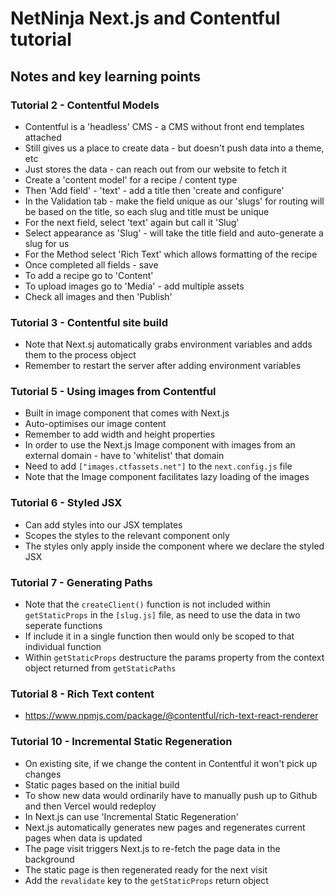 # NetNinja Next.js and Contentful tutorial

## Notes and key learning points

### Tutorial 2 - Contentful Models

- Contentful is a 'headless' CMS - a CMS without front end templates attached
- Still gives us a place to create data - but doesn't push data into a theme, etc
- Just stores the data - can reach out from our website to fetch it
- Create a 'content model' for a recipe / content type
- Then 'Add field' - 'text' - add a title then 'create and configure'
- In the Validation tab - make the field unique as our 'slugs' for routing will be based on the title, so each slug and title must be unique
- For the next field, select 'text' again but call it 'Slug'
- Select appearance as 'Slug' - will take the title field and auto-generate a slug for us
- For the Method select 'Rich Text' which allows formatting of the recipe
- Once completed all fields - save
- To add a recipe go to 'Content'
- To upload images go to 'Media' - add multiple assets
- Check all images and then 'Publish'

### Tutorial 3 - Contentful site build

- Note that Next.sj automatically grabs environment variables and adds them to the process object
- Remember to restart the server after adding environment variables

### Tutorial 5 - Using images from Contentful

- Built in image component that comes with Next.js
- Auto-optimises our image content
- Remember to add width and height properties
- In order to use the Next.js Image component with images from an external domain - have to 'whitelist' that domain
- Need to add `["images.ctfassets.net"]` to the `next.config.js` file
- Note that the Image component facilitates lazy loading of the images

### Tutorial 6 - Styled JSX

- Can add styles into our JSX templates
- Scopes the styles to the relevant component only
- The styles only apply inside the component where we declare the styled JSX

### Tutorial 7 - Generating Paths

- Note that the `createClient()` function is not included within `getStaticProps` in the `[slug.js]` file, as need to use the data in two seperate functions
- If include it in a single function then would only be scoped to that individual function
- Within `getStaticProps` destructure the params property from the context object returned from `getStaticPaths`

### Tutorial 8 - Rich Text content

- https://www.npmjs.com/package/@contentful/rich-text-react-renderer

### Tutorial 10 - Incremental Static Regeneration

- On existing site, if we change the content in Contentful it won't pick up changes
- Static pages based on the initial build
- To show new data would ordinarily have to manually push up to Github and then Vercel would redeploy
- In Next.js can use 'Incremental Static Regeneration'
- Next.js automatically generates new pages and regenerates current pages when data is updated
- The page visit triggers Next.js to re-fetch the page data in the background
- The static page is then regenerated ready for the next visit
- Add the `revalidate` key to the `getStaticProps` return object
